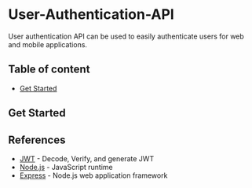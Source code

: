 # User-Authentication-API

User authentication API can be used to easily authenticate users for web and mobile applications.

## Table of content
- [Get Started](#get-started)

## Get Started

## References
- [JWT](https://jwt.io) - Decode, Verify, and generate JWT
- [Node.js](https://nodejs.org/en/) - JavaScript runtime
- [Express](https://expressjs.com) - Node.js web application framework
